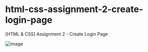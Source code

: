 # html-css-assignment-2-create-login-page

[HTML &amp; CSS] Assignment 2 - Create Login Page

![image](https://user-images.githubusercontent.com/97748602/172298027-e35b5892-d95a-4376-acba-3122d3aaab4e.png)
